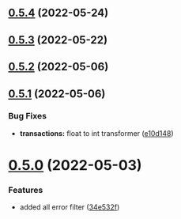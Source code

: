 ## [0.5.4](https://github.com/broodd/budgetify-backend/compare/v0.5.3...v0.5.4) (2022-05-24)



## [0.5.3](https://github.com/broodd/budgetify-backend/compare/v0.5.2...v0.5.3) (2022-05-22)



## [0.5.2](https://github.com/broodd/budgetify-backend/compare/v0.5.1...v0.5.2) (2022-05-06)



## [0.5.1](https://github.com/broodd/budgetify-backend/compare/v0.5.0...v0.5.1) (2022-05-06)


### Bug Fixes

* **transactions:** float to int transformer ([e10d148](https://github.com/broodd/budgetify-backend/commit/e10d1483886a732177e49e5cc384989ef2bcb913))



# [0.5.0](https://github.com/broodd/budgetify-backend/compare/v0.4.0...v0.5.0) (2022-05-03)


### Features

* added all error filter ([34e532f](https://github.com/broodd/budgetify-backend/commit/34e532ff7d769de8b09eae71474206a835686aa3))



